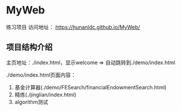# MyWeb
练习项目
访问地址：
https://hunanldc.github.io/MyWeb/

## 项目结构介绍
主页地址：./index.html，显示welcome => 自动跳转到./demo/index.html

./demo/index.html页面内容：
1. 基金计算器(./demo/FESearch/financialEndowmentSearch.html)
2. 精炼(./jinglian/index.html)
3. algorithm测试